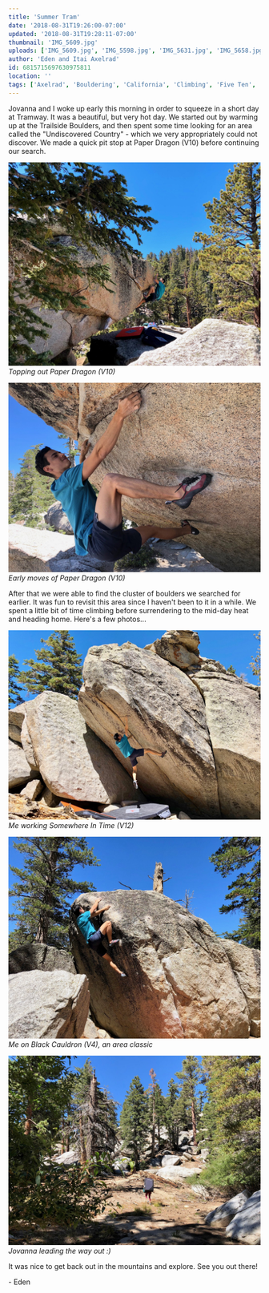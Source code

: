 ```yaml
---
title: 'Summer Tram'
date: '2018-08-31T19:26:00-07:00'
updated: '2018-08-31T19:28:11-07:00'
thumbnail: 'IMG_5609.jpg'
uploads: ['IMG_5609.jpg', 'IMG_5598.jpg', 'IMG_5631.jpg', 'IMG_5658.jpg', 'IMG_5672.jpg']
author: 'Eden and Itai Axelrad'
id: 6815715697630975811
location: ''
tags: ['Axelrad', 'Bouldering', 'California', 'Climbing', 'Five Ten', 'paper dragon', 'Tramway', 'v10']
---
```

Jovanna and I woke up early this morning in order to squeeze in a short day at Tramway. It was a beautiful, but very hot day. We started out by warming up at the Trailside Boulders, and then spent some time looking for an area called the "Undiscovered Country" - which we very appropriately could not discover. We made a quick pit stop at Paper Dragon (V10) before continuing our search.

![image alt](uploads/IMG_5609.jpg)*Topping out Paper Dragon (V10)*

![image alt](uploads/IMG_5598.jpg)*Early moves of Paper Dragon (V10)*

After that we were able to find the cluster of boulders we searched for earlier. It was fun to revisit this area since I haven't been to it in a while. We spent a little bit of time climbing before surrendering to the mid-day heat and heading home. Here's a few photos...

![image alt](uploads/IMG_5631.jpg)*Me working Somewhere In Time (V12)*

![image alt](uploads/IMG_5658.jpg)*Me on Black Cauldron (V4), an area classic*

![image alt](uploads/IMG_5672.jpg)*Jovanna leading the way out :)*

It was nice to get back out in the mountains and explore. See you out there!

\- Eden

